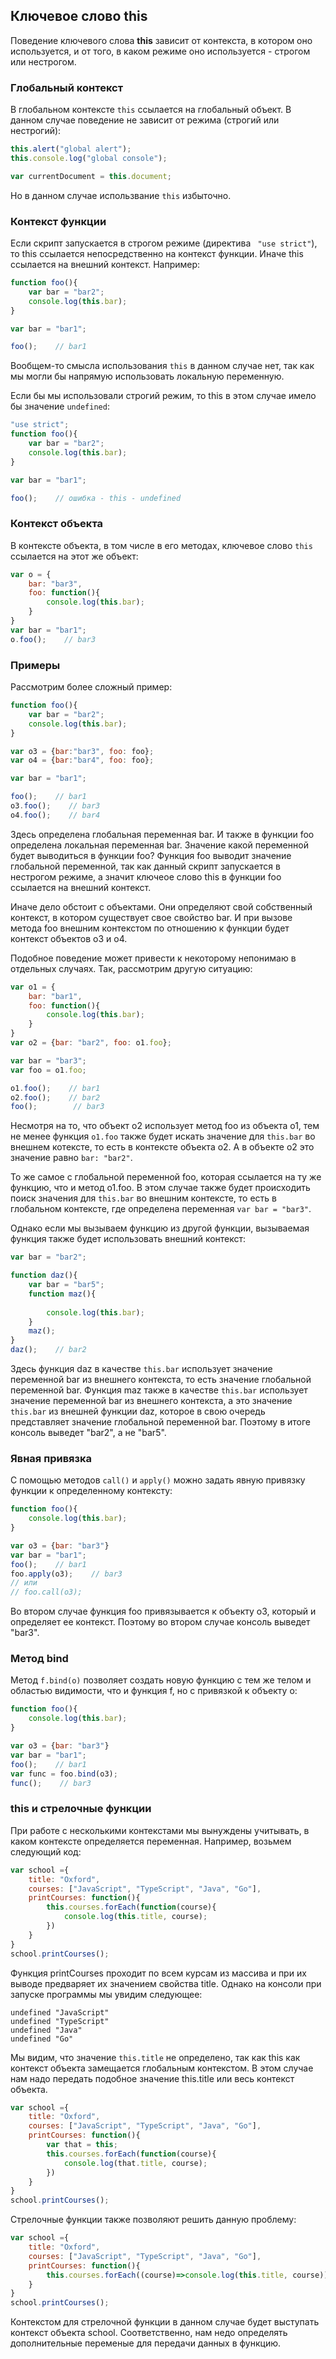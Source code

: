 ## Ключевое слово this

Поведение ключевого слова **this** зависит от контекста, в котором оно используется, и от того, в каком режиме оно используется - строгом или нестрогом.

### Глобальный контекст

В глобальном контексте `this` ссылается на глобальный объект. В данном случае поведение не зависит от режима (строгий или нестрогий):

```js
this.alert("global alert");
this.console.log("global console");

var currentDocument = this.document;
```

Но в данном случае использвание `this` избыточно.

### Контекст функции

Если скрипт запускается в строгом режиме (директива ` "use strict"`), то this ссылается непосредственно на контекст функции. Иначе this ссылается на внешний контекст. Например:

```js
function foo(){
    var bar = "bar2";
    console.log(this.bar);
}

var bar = "bar1";

foo();    // bar1
```

Вообщем-то смысла использования `this` в данном случае нет, так как мы могли бы напрямую использовать локальную переменную.

Если бы мы использовали строгий режим, то this в этом случае имело бы значение `undefined`:

```js
"use strict";
function foo(){
    var bar = "bar2";
    console.log(this.bar);
}

var bar = "bar1";

foo();    // ошибка - this - undefined
```

### Контекст объекта

В контексте объекта, в том числе в его методах, ключевое слово `this` ссылается на этот же объект:

```js
var o = {
    bar: "bar3",
    foo: function(){
        console.log(this.bar);
    }
}
var bar = "bar1";
o.foo();    // bar3
```

### Примеры

Рассмотрим более сложный пример:

```js
function foo(){
    var bar = "bar2";
    console.log(this.bar);
}

var o3 = {bar:"bar3", foo: foo};
var o4 = {bar:"bar4", foo: foo};

var bar = "bar1";

foo();    // bar1
o3.foo();    // bar3
o4.foo();    // bar4
```

Здесь определена глобальная переменная bar. И также в функции foo определена локальная переменная bar. Значение какой переменной будет выводиться в функции 
foo? Функция foo выводит значение глобальной переменной, так как данный скрипт запускается в нестрогом режиме, а значит ключеое слово this в функции foo 
ссылается на внешний контекст.

Иначе дело обстоит с объектами. Они определяют свой собственный контекст, в котором существует свое свойство bar. И при вызове метода foo внешним контекстом по отношению 
к функции будет контекст объектов o3 и o4.

Подобное поведение может привести к некоторому непонимаю в отдельных случаях. Так, рассмотрим другую ситуацию:

```js
var o1 = {
    bar: "bar1",
    foo: function(){
        console.log(this.bar);
    }
}
var o2 = {bar: "bar2", foo: o1.foo};

var bar = "bar3";
var foo = o1.foo;

o1.foo();    // bar1
o2.foo();    // bar2
foo();        // bar3
```

Несмотря на то, что объект o2 использует метод foo из объекта o1, тем не менее функция `o1.foo` также будет искать значение для `this.bar` 
во внешнем котексте, то есть в контексте объекта o2. А в объекте o2 это значение равно `bar: "bar2"`.

То же самое с глобальной переменной foo, которая ссылается на ту же функцию, что и метод o1.foo. В этом случае также будет происходить поиск значения для 
`this.bar` во внешним контексте, то есть в глобальном контексте, где определена переменная `var bar = "bar3"`.

Однако если мы вызываем функцию из другой функции, вызываемая функция также будет использовать внешний контекст:

```js
var bar = "bar2";

function daz(){
    var bar = "bar5";
    function maz(){
        
        console.log(this.bar);
    }
    maz();
}
daz();    // bar2
```

Здесь функция daz в качестве `this.bar` использует значение переменной bar из внешнего контекста, то есть значение глобальной переменной bar. 
Функция maz также в качестве `this.bar` использует значение переменной bar из внешнего контекста, а это значение `this.bar` из внешней функции daz, 
которое в свою очередь представляет значение глобальной переменной bar. Поэтому в итоге консоль выведет "bar2", а не "bar5".

### Явная привязка

С помощью методов `call()` и `apply()` можно задать явную привязку функции к определенному контексту:

```js
function foo(){
    console.log(this.bar);
}

var o3 = {bar: "bar3"}
var bar = "bar1";
foo();    // bar1
foo.apply(o3);    // bar3
// или
// foo.call(o3);
```

Во втором случае функция foo привязывается к объекту o3, который и определяет ее контекст. Поэтому во втором случае консоль выведет "bar3".

### Метод bind

Метод `f.bind(o)` позволяет создать новую функцию с тем же телом и областью видимости, что и функция f, но с привязкой к объекту o:

```js
function foo(){
    console.log(this.bar);
}

var o3 = {bar: "bar3"}
var bar = "bar1";
foo();    // bar1
var func = foo.bind(o3);
func();    // bar3
```

### this и стрелочные функции

При работе с несколькими контекстами мы вынуждены учитывать, в каком контексте определяется переменная. Например, возьмем следующий код:

```js
var school ={
    title: "Oxford",
    courses: ["JavaScript", "TypeScript", "Java", "Go"],
    printCourses: function(){
        this.courses.forEach(function(course){
            console.log(this.title, course);
        })
    }
}
school.printCourses();
```

Функция printCourses проходит по всем курсам из массива и при их выводе предваряет их значением свойства title. 
Однако на консоли при запуске программы мы увидим следующее:

```browser
undefined "JavaScript"
undefined "TypeScript"
undefined "Java"
undefined "Go"
```

Мы видим, что значение `this.title` не определено, так как this как контекст объекта замещается глобальным контекстом. 
В этом случае нам надо передать подобное значение this.title или весь контекст объекта.

```js
var school ={
    title: "Oxford",
    courses: ["JavaScript", "TypeScript", "Java", "Go"],
    printCourses: function(){
        var that = this;
        this.courses.forEach(function(course){
            console.log(that.title, course);
        })
    }
}
school.printCourses();
```

Стрелочные функции также позволяют решить данную проблему:

```js
var school ={
    title: "Oxford",
    courses: ["JavaScript", "TypeScript", "Java", "Go"],
    printCourses: function(){
        this.courses.forEach((course)=>console.log(this.title, course))
    }
}
school.printCourses();
```

Контекстом для стрелочной функции в данном случае будет выступать контекст объекта school. Соответственно, нам недо определять дополнительные переменые для передачи данных в функцию.

